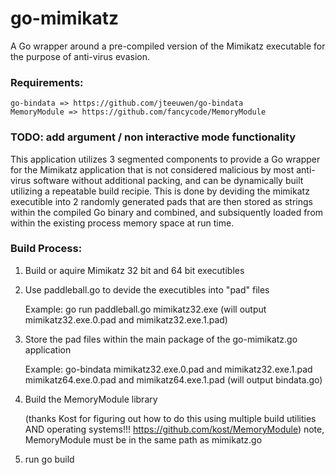 # go-mimikatz
A Go wrapper around a pre-compiled version of the Mimikatz executable for the purpose of anti-virus evasion.
### Requirements:
	go-bindata => https://github.com/jteeuwen/go-bindata
	MemoryModule => https://github.com/fancycode/MemoryModule
### TODO: add argument / non interactive mode functionality

This application utilizes 3 segmented components to provide a Go wrapper for the Mimikatz application that is not considered malicious by most anti-virus software without additional packing, and can be dynamically built utilizing a repeatable build recipie. This is done by deviding the mimikatz executible into 2 randomly generated pads that are then stored as strings within the compiled Go binary and combined, and subsiquently loaded from within the existing process memory space at run time.

### Build Process:
1. Build or aquire Mimikatz 32 bit and 64 bit executibles
2. Use paddleball.go to devide the executibles into "pad" files

	Example: go run paddleball.go mimikatz32.exe (will output mimikatz32.exe.0.pad and mimikatz32.exe.1.pad)
3. Store the pad files within the main package of the go-mimikatz.go application

	Example: go-bindata mimikatz32.exe.0.pad and mimikatz32.exe.1.pad mimikatz64.exe.0.pad and mimikatz64.exe.1.pad (will
output bindata.go)
4. Build the MemoryModule library

	(thanks Kost for figuring out how to do this using multiple build utilities AND operating systems!!! https://github.com/kost/MemoryModule)
	note, MemoryModule must be in the same path as mimikatz.go
5. run go build
